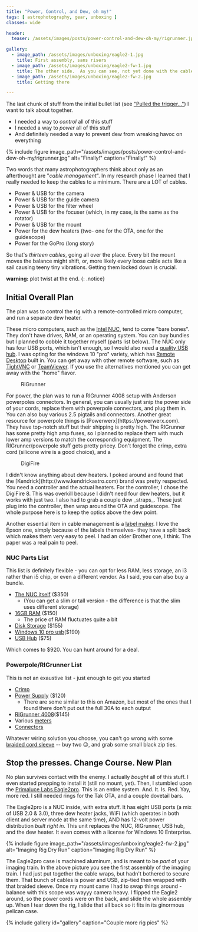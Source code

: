 ```yaml
---
title: "Power, Control, and Dew, oh my!"
tags: [ astrophotography, gear, unboxing ]
classes: wide

header:
  teaser: /assets/images/posts/power-control-and-dew-oh-my/rigrunner.jpg

gallery:
  - image_path: /assets/images/unboxing/eagle2-1.jpg
    title: First assembly, sans risers
  - image_path: /assets/images/unboxing/eagle2-fw-1.jpg
    title: The other side.  As you can see, not yet done with the cable management
  - image_path: /assets/images/unboxing/eagle2-fw-2.jpg
    title: Getting there

---
```


The last chunk of stuff from the initial bullet list (see ["Pulled the trigger..."](/pulled-the-trigger/)) I want to talk about together.   

- I needed a way to _control_ all of this stuff
- I needed a way to _power_ all of this stuff
- And definitely needed a way to prevent dew from wreaking havoc on everything

<!--more-->

{%
  include figure image_path="/assets/images/posts/power-control-and-dew-oh-my/rigrunner.jpg"
  alt="Finally!"
  caption="Finally!"
%}

Two words that many astrophotographers think about only as an afterthought are "_cable management_".  In my research phase I learned that I really needed to keep the cables to a minimum.  There are a LOT of cables.

- Power & USB for the camera
- Power & USB for the guide camera
- Power & USB for the filter wheel
- Power & USB for the focuser (which, in my case, is the same as the rotator)
- Power & USB for the mount
- Power for the dew heaters (two- one for the OTA, one for the guidescope)
- Power for the GoPro (long story)

So that's _thirteen cables_, going all over the place.  Every bit the mount moves the balance might shift, or, more likely every loose cable acts like a sail causing teeny tiny vibrations.  Getting them locked down is crucial.

**warning:** plot twist at the end.
{: .notice}


## Initial Overall Plan

The plan was to control the rig with a remote-controlled micro computer, and run a separate dew heater. 

These micro computers, such as the [Intel NUC](https://www.amazon.com/Intel-mini-NUC7i5BNK-Core-version/dp/B01N4EP1N0), tend to come "bare bones".  They don't have drives, RAM, or an operating system.  You can buy bundles but I planned to cobble it together myself (parts list below).  The NUC only has four USB ports, which isn't enough, so I would also need a [quality USB hub](https://www.amazon.com/gp/product/B06ZZ7NDTG).  I was opting for the windows 10 "pro" variety, which has [Remote Desktop](https://www.microsoft.com/en-us/p/microsoft-remote-desktop/9wzdncrfj3ps) built in.  You can get away with other remote software, such as [TightVNC](https://tightvnc.com) or [TeamViewer](https://www.teamviewer.us).  If you use the alternatives mentioned you can get away with the "home" flavor.

<figure style="width: 200px" class="align-left">
  <img src="{{ site.url }}{{ site.baseurl }}/assets/images/posts/power-control-and-dew-oh-my/rigrunner.jpg" alt="">
  <figcaption>RIGrunner</figcaption>
</figure> 
For power, the plan was to run a RIGrunner 4008 setup with Anderson powerpoles connectors.  In general, you can usually just snip the power side of your cords, replace them with powerpole connectors, and plug them in.  You can also buy various 2.5 pigtails and connectors.  Another great resource for powerpole things is [Powerwerx](https://powerwerx.com).  They have top-notch stuff but their shipping is pretty high.  The RIGrunner has some pretty high amp fuses, so I planned to replace them with much lower amp versions to match the corresponding equipment.  The RIGrunner/powerpole stuff gets pretty pricey.  Don't forget the crimp, extra cord (silicone wire is a good choice), and a 

<figure style="width: 200px" class="align-right">
  <img src="{{ site.url }}{{ site.baseurl }}/assets/images/posts/power-control-and-dew-oh-my/dew-heater.jpg" alt="">
  <figcaption>DigiFire</figcaption>
</figure> 
I didn't know anything about dew heaters.  I poked around and found that the [Kendrick](http://www.kendrickastro.com) brand was pretty respected.  You need a controller and the actual heaters.  For the controller, I chose the DigiFire 8.  This was overkill because I didn't need four dew heaters, but it works with just two.  I also had to grab a couple dew _straps_.  These just plug into the controller, then wrap around the OTA and guidescope.  The whole purpose here is to keep the optics above the dew point.

Another essential item in cable management is a [label maker](https://www.amazon.com/gp/product/B005J7Y6GS).  I love the Epson one, simply because of the labels themselves- they have a split back which makes them very easy to peel.  I had an older Brother one, I think.  The paper was a real pain to peel.

### NUC Parts List

This list is definitely flexible - you can opt for less RAM, less storage, an i3 rather than i5 chip, or even a different vendor.  As I said, you can also buy a bundle.

- [The NUC itself](https://www.amazon.com/dp/B01N4EP1N0) ($350)
  - (You can get a slim or tall version - the difference is that the slim uses different storage)
- [16GB RAM](https://www.amazon.com/Crucial-PC4-19200-SODIMM-260-Pin-Memory/dp/B01BIWMWVS) ($150)
  - The price of RAM fluctuates quite a bit
- [Disk Storage](https://www.amazon.com/Samsung-960-EVO-Internal-MZ-V6E250BW/dp/B01M20VBU7) ($155)
- [Windows 10 pro usb](https://www.amazon.com/Microsoft-Windows-English-Flash-Drive/dp/B075PZ12B2)($190)
- [USB Hub](https://www.amazon.com/gp/product/B06ZZ7NDTG) ($75)
  
Which comes to $920.  You can hunt around for a deal.

### Powerpole/RIGrunner List

This is not an exaustive list - just enough to get you started

- [Crimp](https://www.amazon.com/TC-1-Ratcheting-Crimper-Powerpole-Connectors/dp/B00F1OUD5W)
- [Power Supply](https://powerwerx.com/ss30dv-desktop-dc-power-supply-powerpole) ($120)
  - There are some similar to this on Amazon, but most of the ones that I found there don't put out the full 30A to each output
- [RIGrunner 4008](https://www.amazon.com/RR-4008-C-RIGRUNNER-Power-Panel-Complete/dp/B00S8JN0MA)($145)
- Various [meters](https://powerwerx.com/digital-meters)
- [Connectors](https://www.amazon.com/Powerpole-Connectors-Assortment-Disconnect-Unassembled/dp/B07CB121LL)

Whatever wiring solution you choose, you can't go wrong with some [braided cord sleeve](https://www.amazon.com/gp/product/B004UHQMYW) -- buy two :wink:, and grab some small black zip ties.

## Stop the presses.  Change Course.  New Plan

No plan survives contact with the enemy.  I actually _bought_ all of this stuff.  I even started prepping to install it (still no mount, yet).  Then, I stumbled upon the [Primaluce Labs Eagle2pro](https://telescopes.net/store/primalucelab-eagle2-pro-wifi-control-unit-for-telescopes-astrophotography.html).  This is an entire system.  And. It. Is. Red.  Yay, more red.  I still needed rings for the Tak OTA, and a couple dovetail bars.  

The Eagle2pro is a NUC inside, with extra stuff.  It has eight USB ports (a mix of USB 2.0 & 3.0), three dew heater jacks, WiFi (which operates in both client and server mode at the same time), AND has 12-volt power distribution _built right in_.  This unit replaces the NUC, RIGrunner, USB hub, and the dew heater.  It even comes with a license for Windows 10 Enterprise.  


{%
  include figure image_path="/assets/images/unboxing/eagle2-fw-2.jpg"
  alt="Imaging Rig Dry Run"
  caption="Imaging Rig Dry Run"
%}

The Eagle2pro case is machined aluminum, and is meant to be _part_ of your imaging train.  In the above picture you see the first assembly of the imaging train.  I had just put together the cable wraps, but hadn't bothered to secure them.  That bunch of cables is power and USB, zip-tied then wrapped with that braided sleeve.  Once my mount came I had to swap things around - balance with this scope was wayyy camera heavy.  I flipped the Eagle2 around, so the power cords were on the back, and slide the whole assembly up.  When I tear down the rig, I slide that all back so it fits in its ginormous pelican case.

{% include gallery id="gallery" caption="Couple more rig pics" %}



